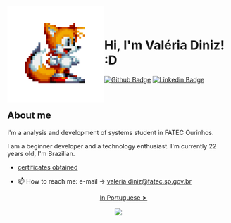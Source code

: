 <p>
    <img src="./github/tails.gif" width="220px" align="left"> 
    
    
  <br></br>
    
  # Hi, I'm Valéria Diniz! :D
  
  [![Github Badge](https://img.shields.io/badge/-Github-000?style=flat-square&logo=Github&logoColor=white&link=https://github.com/valeriadiniz)](https://github.com/valeriadiniz)
  [![Linkedin Badge](https://img.shields.io/badge/-LinkedIn-blue?style=flat-square&logo=Linkedin&logoColor=white&link=https://www.linkedin.com/in/val%C3%A9ria-diniz-3a24741a4/)](https://www.linkedin.com/in/val%C3%A9ria-diniz-3a24741a4/) 
  
  <br>
  
  ## About me
  I'm a analysis and development of systems student in FATEC Ourinhos. 
  
  I am a beginner developer and a technology enthusiast. I'm currently 22 years old, I'm Brazilian. 
  
  
  
  - [certificates obtained](https://drive.google.com/drive/folders/1aaLcMPEGfS-cl6MgauJlntreBsLSG1Nx?usp=sharing) 
  
  - 📫 How to reach me: e-mail -> valeria.diniz@fatec.sp.gov.br
  
     
    <p align="center"><a href="./README.pt-br.md">In Portuguese ➤</a></p>
 
 <p align="center">
 <img align="center" src="https://github-readme-stats.vercel.app/api/?username=valeriadiniz&show_icons=true&title_color=94fcff&icon_color=79ff97&text_color=fe9fe6&bg_color=151515" />
 </p>
 
</p>



<!--
**valeriadiniz/valeriadiniz** is a ✨ _special_ ✨ repository because its `README.md` (this file) appears on your GitHub profile.

Here are some ideas to get you started:

- 🔭 I’m currently working on ...
- 🌱 I’m currently learning ...
- 👯 I’m looking to collaborate on ...
- 🤔 I’m looking for help with ...
- 💬 Ask me about ...
- 📫 How to reach me: ...
- 😄 Pronouns: ...
- ⚡ Fun fact: ...
-->
